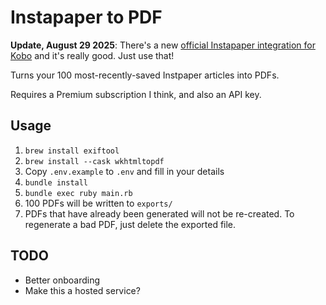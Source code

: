 # Instapaper to PDF

**Update, August 29 2025**: There's a new [official Instapaper integration for Kobo](https://www.instapaper.com/kobo) and it's really good. Just use that!

Turns your 100 most-recently-saved Instpaper articles into PDFs.

Requires a Premium subscription I think, and also an API key.

## Usage

1. `brew install exiftool`
1. `brew install --cask wkhtmltopdf`
1. Copy `.env.example` to `.env` and fill in your details
2. `bundle install`
3. `bundle exec ruby main.rb`
4. 100 PDFs will be written to `exports/`
5. PDFs that have already been generated will not be re-created. To regenerate a bad PDF, just delete the exported file.

## TODO

- Better onboarding
- Make this a hosted service?
